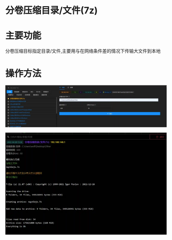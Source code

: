 # 分卷压缩目录/文件(7z)

# 主要功能
分卷压缩目标指定目录/文件,主要用与在网络条件差的情况下传输大文件到本地

# 操作方法
![](img\Collection_ArchiveCollectedData_ArchiveViaCustomMethod_7z\1.webp)

![](img\Collection_ArchiveCollectedData_ArchiveViaCustomMethod_7z\2.webp)






